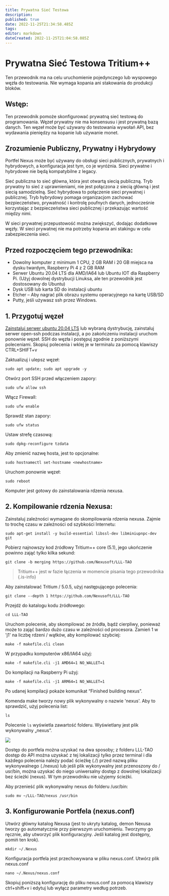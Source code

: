 ```yaml
---
title: Prywatna Sieć Testowa
description: 
published: true
date: 2022-11-25T21:34:58.485Z
tags: 
editor: markdown
dateCreated: 2022-11-25T21:04:58.085Z
---
```


# Prywatna Sieć Testowa Tritium++

Ten przewodnik ma na celu uruchomienie pojedynczego lub wyspowego węzła do testowania. Nie wymaga kopania ani stakowania do produkcji bloków.

## Wstęp:

Ten przewodnik pomoże skonfigurować prywatną sieć testową do programowania. Węzeł prywatny nie ma konsensusu i jest prywatną bazą danych. Ten węzeł może być używany do testowania wywołań API, bez wydawania pieniędzy na kopanie lub używanie monet.

## Zrozumienie Publiczny, Prywatny i Hybrydowy

Portfel Nexus może być używany do obsługi sieci publicznych, prywatnych i hybrydowych, a konfiguracja jest tym, co je wyróżnia. Sieci prywatne i hybrydowe nie będą kompatybilne z legacy.

Sieć publiczna to sieć główna, która jest otwartą siecią publiczną. Tryb prywatny to sieć z uprawnieniami, nie jest połączona z siecią główną i jest siecią samodzielną. Sieć hybrydowa to połączenie sieci prywatnej i publicznej. Tryb hybrydowy pomaga organizacjom zachować bezpieczeństwo, prywatność i kontrolę poufnych danych, jednocześnie korzystając z bezpieczeństwa sieci publicznej i przekazując wartość między nimi.

W sieci prywatnej przepustowość można zwiększyć, dodając dodatkowe węzły. W sieci prywatnej nie ma potrzeby kopania ani stakingu w celu zabezpieczenia sieci.

## Przed rozpoczęciem tego przewodnika:

* Dowolny komputer z minimum 1 CPU, 2 GB RAM i 20 GB miejsca na dysku twardym, Raspberry Pi 4 z 2 GB RAM
* Serwer Ubuntu 20.04 LTS dla AMD/IA64 lub Ubuntu IOT dla Raspberry Pi. (Użyj dowolnej dystrybucji Linuksa, ale ten przewodnik jest dostosowany do Ubuntu)
* Dysk USB lub karta SD do instalacji ubuntu
* Etcher – Aby nagrać plik obrazu systemu operacyjnego na kartę USB/SD
* Putty, jeśli używasz ssh przez Windows.

## 1. Przygotuj węzeł

[Zainstaluj serwer ubuntu 20.04 LTS](https://ubuntu.com/tutorials/install-ubuntu-server#1-overview) lub wybraną dystrybucję, zainstaluj serwer open-ssh podczas instalacji, a po zakończeniu instalacji uruchom ponownie węzeł. SSH do węzła i postępuj zgodnie z poniższymi poleceniami. Skopiuj polecenia i wklej je w terminalu za pomocą klawiszy CTRL+SHIFT+v

Zaktualizuj i ulepsz węzeł:

```
sudo apt update; sudo apt upgrade -y
```

Otwórz port SSH przed włączeniem zapory:

```
sudo ufw allow ssh
```

Włącz Firewall:

```
sudo ufw enable
```

Sprawdź stan zapory:

```
sudo ufw status
```

Ustaw strefę czasową:

```
sudo dpkg-reconfigure tzdata
```

Aby zmienić nazwę hosta, jest to opcjonalne:

```
sudo hostnamectl set-hostname <newhostname>
```

Uruchom ponownie węzeł:

```
sudo reboot
```

Komputer jest gotowy do zainstalowania rdzenia nexusa.

## 2. Kompilowanie rdzenia Nexusa:

Zainstaluj zależności wymagane do skompilowania rdzenia nexusa. Zajmie to trochę czasu w zależności od szybkości Internetu:

```
sudo apt-get install -y build-essential libssl-dev libminiupnpc-dev git
```

Pobierz najnowszy kod źródłowy Tritium++ core (5.1), jego ukończenie powinno zająć tylko kilka sekund:

```
git clone -b merging https://github.com/Nexusoft/LLL-TAO
```

> Tritium++ jest w fazie łączenia w momencie pisania tego przewodnika
{.is-info}


Aby zainstalować Tritium / 5.0.5, użyj następującego polecenia:

```
git clone --depth 1 https://github.com/Nexusoft/LLL-TAO
```

Przejdź do katalogu kodu źródłowego:

```
cd LLL-TAO
```

Uruchom polecenie, aby skompilować ze źródła, bądź cierpliwy, ponieważ może to zająć bardzo dużo czasu w zależności od procesora. Zamień 1 w 'j1' na liczbę rdzeni / wątków, aby kompilować szybciej:

```
make -f makefile.cli clean
```

W przypadku komputerów x86/IA64 użyj:

```
make -f makefile.cli -j1 AMD64=1 NO_WALLET=1
```

Do kompilacji na Raspberry Pi użyj:

```
make -f makefile.cli -j1 ARM64=1 NO_WALLET=1
```

Po udanej kompilacji pokaże komunikat “Finished building nexus”.

Komenda make tworzy nowy plik wykonywalny o nazwie 'nexus'. Aby to sprawdzić, użyj polecenia list:

```
ls
```

Polecenie `ls` wyświetla zawartość folderu. Wyświetlany jest plik wykonywalny „nexus”.

![](https://nexus.io/ResourceHub/images/5.1\_testnet/testnet1.png)

Dostęp do portfela można uzyskać na dwa sposoby; z folderu LLL-TAO dostęp do API można uzyskać z tej lokalizacji tylko przez terminal i dla każdego polecenia należy podać ścieżkę (./) przed nazwą pliku wykonywalnego (./nexus) lub jeśli plik wykonywalny jest przenoszony do / usr/bin, można uzyskać do niego uniwersalny dostęp z dowolnej lokalizacji bez ścieżki (nexus). W tym przewodniku nie użyjemy ścieżki.

Aby przenieść plik wykonywalny nexus do folderu /usr/bin:

```
sudo mv ~/LLL-TAO/nexus /usr/bin
```

## 3. Konfigurowanie Portfela (nexus.conf)

Utwórz główny katalog Nexusa (jest to ukryty katalog, demon Nexusa tworzy go automatycznie przy pierwszym uruchomieniu. Tworzymy go ręcznie, aby utworzyć plik konfiguracyjny. Jeśli katalog jest dostępny, pomiń ten krok).

```
mkdir ~/.Nexus
```

Konfiguracja portfela jest przechowywana w pliku nexus.conf. Utwórz plik nexus.conf

```
nano ~/.Nexus/nexus.conf
```

Skopiuj poniższą konfigurację do pliku nexus.conf za pomocą klawiszy ctrl+shift+v i edytuj lub wyłącz parametry według potrzeb.